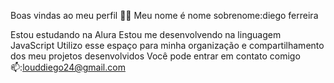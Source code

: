 Boas vindas ao meu perfil 💙💙
Meu nome é nome sobrenome:diego ferreira 

Estou estudando na Alura
Estou me desenvolvendo na linguagem JavaScript
Utilizo esse espaço para minha organização e compartilhamento dos meu projetos desenvolvidos
Você pode entrar em contato comigo 📫:louddiego24@gmail.com
